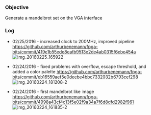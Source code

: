 ### Objective
Generate a mandelbrot set on the VGA interface

### Log
* 02/25/2016 - increased clock to 200MHz, improved pipeline https://github.com/arthurbenemann/fpga-bits/commit/419e1b55ede8eafb9513e2de4ab0315f6ebe454a   ![img_20160225_165922](https://cloud.githubusercontent.com/assets/3289118/13342682/ea7f1d3a-dbf8-11e5-9ca5-b5478bc63855.jpg)


 * 02/24/2016 - fixed problems with overflow, escape threshold, and added a color palette https://github.com/arthurbenemann/fpga-bits/commit/eb16559aef5e0deebe4bbc7332032b6793cef298 ![img_20160224_181208-2](https://cloud.githubusercontent.com/assets/3289118/13307768/9c59a8fe-db22-11e5-86a4-e3e03902f5e6.jpg)

 * 02/24/2016 - first mandelbrot like image 
https://github.com/arthurbenemann/fpga-bits/commit/4998a43cf4c13f5e02f9a34a7f6d8dfd2982f961 ![img_20160224_161835-2](https://cloud.githubusercontent.com/assets/3289118/13305827/2900dac6-db13-11e5-9b01-e997bb9530b5.jpg)

